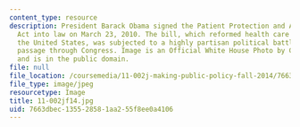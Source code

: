 ```yaml
---
content_type: resource
description: President Barack Obama signed the Patient Protection and Affordable Care
  Act into law on March 23, 2010. The bill, which reformed health care throughout
  the United States, was subjected to a highly partisan political battle during its
  passage through Congress. Image is an Official White House Photo by Chuck Kennedy
  and is in the public domain.
file: null
file_location: /coursemedia/11-002j-making-public-policy-fall-2014/7663dbec135528581aa255f8ee0a4106_11-002jf14.jpg
file_type: image/jpeg
resourcetype: Image
title: 11-002jf14.jpg
uid: 7663dbec-1355-2858-1aa2-55f8ee0a4106
---
```

